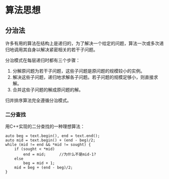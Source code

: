 # 算法思想

## 分治法

许多有用的算法在结构上是递归的，为了解决一个给定的问题，算法一次或多次递归地调用其自身以解决紧密相关的若干子问题。

分治模式在每层递归时都有三个步骤：
1. 分解原问题为若干子问题，这些子问题是原问题的规模较小的实例。
2. 解决这些子问题，递归地求解各子问题。若子问题的规模足够小，则直接求解。
3. 合并这些子问题的解成原问题的解。
   
归并排序算法完全遵循分治模式。

### 二分查找

用C++实现的二分查找的一种理想算法：

    auto beg = text.begin(), end = text.end();
    auto mid = text.begin() + (end - beg)/2;
    while (mid != end && *mid != sought) {
        if (sought < *mid)
            end = mid;      //为什么不是mid-1?
        else
            beg = mid + 1;
        mid = beg + (end - beg)/2;
    }